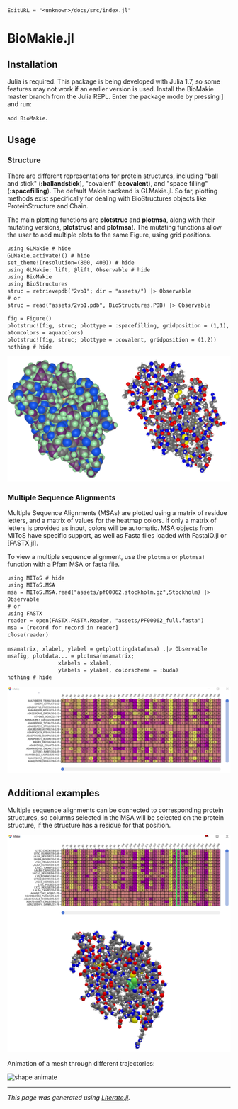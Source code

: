 ```@meta
EditURL = "<unknown>/docs/src/index.jl"
```

# BioMakie.jl

## Installation

Julia is required. This package is being developed with Julia 1.7, so some features may not work
if an earlier version is used. Install the BioMakie master branch from the Julia REPL. Enter the
package mode by pressing ] and run:

`add BioMakie`.

## Usage

### Structure

There are different representations for protein structures, including "ball and stick"
(**:ballandstick**), "covalent" (**:covalent**), and "space filling" (**:spacefilling**). The
default Makie backend is GLMakie.jl. So far, plotting methods exist specifically for dealing with
BioStructures objects like ProteinStructure and Chain.

The main plotting functions are **plotstruc** and **plotmsa**, along with their mutating
versions, **plotstruc!** and **plotmsa!**. The mutating functions allow the user to add multiple
plots to the same Figure, using grid positions.

````@example index
using GLMakie # hide
GLMakie.activate!() # hide
set_theme!(resolution=(800, 400)) # hide
using GLMakie: lift, @lift, Observable # hide
using BioMakie
using BioStructures
struc = retrievepdb("2vb1"; dir = "assets/") |> Observable
# or
struc = read("assets/2vb1.pdb", BioStructures.PDB) |> Observable
````

````@example index
fig = Figure()
plotstruc!(fig, struc; plottype = :spacefilling, gridposition = (1,1), atomcolors = aquacolors)
plotstruc!(fig, struc; plottype = :covalent, gridposition = (1,2))
nothing # hide
````

![strucs](assets/vdwcov.png)

### Multiple Sequence Alignments

Multiple Sequence Alignments (MSAs) are plotted using a matrix of residue letters, and a
matrix of values for the heatmap colors. If only a matrix of letters is provided as input,
colors will be automatic. MSA objects from MIToS have specific support, as well as Fasta files
loaded with FastaIO.jl or [FASTX.jl].

To view a multiple sequence alignment, use the `plotmsa` or `plotmsa!` function with a Pfam MSA or fasta file.

````@example index
using MIToS # hide
using MIToS.MSA
msa = MIToS.MSA.read("assets/pf00062.stockholm.gz",Stockholm) |> Observable
# or
using FASTX
reader = open(FASTX.FASTA.Reader, "assets/PF00062_full.fasta")
msa = [record for record in reader]
close(reader)

msamatrix, xlabel, ylabel = getplottingdata(msa) .|> Observable
msafig, plotdata... = plotmsa(msamatrix;
				xlabels = xlabel,
				ylabels = ylabel, colorscheme = :buda)
nothing # hide
````

![MSA](assets/msa.png)

## Additional examples

Multiple sequence alignments can be connected to corresponding protein structures, so columns
selected in the MSA will be selected on the protein structure, if the structure has a residue
for that position.

![MSA-struc connect](assets/selectres.png)

Animation of a mesh through different trajectories:

![shape animate](assets/shapeanimation.gif)

---

*This page was generated using [Literate.jl](https://github.com/fredrikekre/Literate.jl).*

